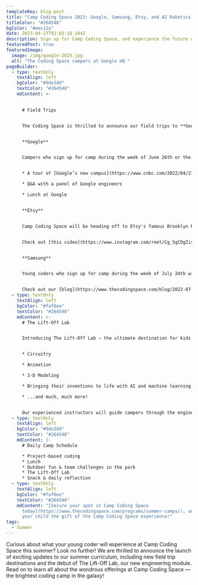 ```yaml
---
templateKey: blog-post
title: "Camp Coding Space 2023: Google, Samsung, Etsy, and AI Robotics."
titleColor: "#264548"
bgColor: "#eec11a"
date: 2023-04-27T02:03:18.344Z
description: Sign up for Camp Coding Space, and experience the future of tech!
featuredPost: true
featuredImage:
  image: /img/google-2023.jpg
  alt: "The Coding Space campers at Google HQ "
pageBuilder:
  - type: textOnly
    textAlign: left
    bgColor: "#9de2dd"
    textColor: "#264548"
    mdContent: >-
      

      # Field Trips


      The Coding Space is thrilled to announce our field trips to **Google, Etsy, and Samsung** this summer! Check out our field trip schedule breakdown below, and keep an eye out for updates — we're expecting to add more field trip destinations in the next few weeks.


      **Google**


      Campers who sign up for camp during the week of June 26th or the week of August 7th will visit Google's NYC headquarters! The field trip will include:


      * A tour of [Google’s new campus](https://www.cnbc.com/2022/04/21/google-opens-hudson-river-campus-to-attract-more-new-york-talent.html) 

      * Q&A with a panel of Google engineers

      * Lunch at Google


      **Etsy**


      Camp Coding Space will be heading off to Etsy's famous Brooklyn headquarters during the week of July 10th, where they'll dive into the tech side of e-commerce and hear from the nation’s top computer scientists blending artistry and tech.


      Check out [this video](https://www.instagram.com/reel/Cg_5gCDgZis/?utm_source=ig_web_copy_link&igshid=MzRlODBiNWFlZA==) from our visit to Etsy last year, where we toured their sustainable living building, spoke with nine Etsy engineers, and spent time tinkering in their makerspace.


      **Samsung**


      Young coders who sign up for camp during the week of July 24th will get to experience the digital dreamscape that is Samsung 837, an experiential tech wonderland in the Meatpacking District featuring a living lab, a VR tunnel, digital art installations, and three floors of dynamic, immersive programming powered by state-of-the-art technology.


      Check out our [blog](https://www.thecodingspace.com/blog/2022-07-27-the-coding-space-samsung-837/) about our visit to Samsung 837 last year, plus the [recap video](https://www.instagram.com/reel/CghcY_wgjkz/?utm_source=ig_web_copy_link&igshid=MzRlODBiNWFlZA==) from our day in the Samsung Metaverse!
  - type: textOnly
    textAlign: left
    bgColor: "#faf6ee"
    textColor: "#264548"
    mdContent: >-
      # The Lift-Off Lab


      Introducing The Lift-Off Lab — the ultimate destination for kids who want to explore their passions and develop their skills in a supportive and engaging environment. Held on camp afternoons and designed to inspire young innovators to use their ingenuity, creativity, and leadership skills to build, create, and invent, The Lift-Off Lab will give campers the opportunity to explore...


      * Circuitry

      * Animation

      * 3-D Modeling

      * Bringing their inventions to life with AI and machine learning

      * ...and much, much more!


      Our experienced instructors will guide campers through the engineering design process, providing support and guidance every step of the way, as well as engage them in important real-world discussions such as how their invention could be used for good or how AI and machine learning could influence what they create.
  - type: textOnly
    textAlign: left
    bgColor: "#9de2dd"
    textColor: "#264548"
    mdContent: |-
      # Daily Camp Schedule

      * Project-based coding
      * Lunch
      * Outdoor fun & team challenges in the park
      * The Lift-Off Lab
      * Snack & daily reflection
  - type: textOnly
    textAlign: left
    bgColor: "#faf6ee"
    textColor: "#264548"
    mdContent: "[Secure your spot in Camp Coding Space
      today](https://www.thecodingspace.com/programs/summer-camps/), and give
      your child the gift of the Camp Coding Space experience!"
tags:
  - Summer
---
```

Curious about what your young coder will experience at Camp Coding Space this summer? Look no further! We are thrilled to announce the launch of exciting updates to our summer curriculum, including new field trip destinations and the debut of The Lift-Off Lab, our new engineering module. Read on to learn all about the wondrous offerings at Camp Coding Space — the brightest coding camp in the galaxy!